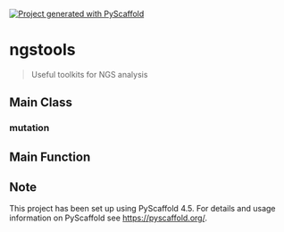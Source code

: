 <!-- These are examples of badges you might want to add to your README:
     please update the URLs accordingly

[![Built Status](https://api.cirrus-ci.com/github/<USER>/ngstools.svg?branch=main)](https://cirrus-ci.com/github/<USER>/ngstools)
[![ReadTheDocs](https://readthedocs.org/projects/ngstools/badge/?version=latest)](https://ngstools.readthedocs.io/en/stable/)
[![Coveralls](https://img.shields.io/coveralls/github/<USER>/ngstools/main.svg)](https://coveralls.io/r/<USER>/ngstools)
[![PyPI-Server](https://img.shields.io/pypi/v/ngstools.svg)](https://pypi.org/project/ngstools/)
[![Conda-Forge](https://img.shields.io/conda/vn/conda-forge/ngstools.svg)](https://anaconda.org/conda-forge/ngstools)
[![Monthly Downloads](https://pepy.tech/badge/ngstools/month)](https://pepy.tech/project/ngstools)
[![Twitter](https://img.shields.io/twitter/url/http/shields.io.svg?style=social&label=Twitter)](https://twitter.com/ngstools)
-->

[![Project generated with PyScaffold](https://img.shields.io/badge/-PyScaffold-005CA0?logo=pyscaffold)](https://pyscaffold.org/)

# ngstools

> Useful toolkits for NGS analysis

## Main Class
### mutation

## Main Function

<!-- pyscaffold-notes -->

## Note

This project has been set up using PyScaffold 4.5. For details and usage
information on PyScaffold see https://pyscaffold.org/.
